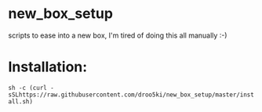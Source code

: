 # new_box_setup
scripts to ease into a new box, I'm tired of doing this all manually :-)

# Installation:
`sh -c (curl -sSLhttps://raw.githubusercontent.com/droo5ki/new_box_setup/master/install.sh)`
